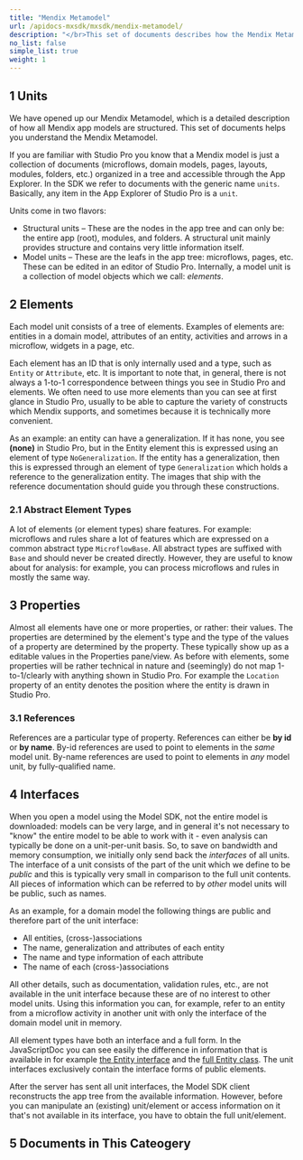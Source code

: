 ```yaml
---
title: "Mendix Metamodel"
url: /apidocs-mxsdk/mxsdk/mendix-metamodel/
description: "</br>This set of documents describes how the Mendix Metamodel works. It covers the following topics:</br></br>• How the Mendix handles apps in relation to modules and documents</br>• How a Domain Model works with all its components (attributes, access rules, etc.)</br>• How pages, layouts, and page content are structured.</br>• How you can create and invoke microflows. "
no_list: false
simple_list: true
weight: 1
---
```


## 1 Units

We have opened up our Mendix Metamodel, which is a detailed description of how all Mendix app models are structured. This set of documents helps you understand the Mendix Metamodel.

If you are familiar with Studio Pro you know that a Mendix model is just a collection of documents (microflows, domain models, pages, layouts, modules, folders, etc.) organized in a tree and accessible through the App Explorer. In the SDK we refer to documents with the generic name `units`. Basically, any item in the App Explorer of Studio Pro is a `unit`.

Units come in two flavors:

* Structural units – These are the nodes in the app tree and can only be: the entire app (root), modules, and folders. A structural unit mainly provides structure and contains very little information itself.
* Model units – These are the leafs in the app tree: microflows, pages, etc. These can be edited in an editor of Studio Pro. Internally, a model unit is a collection of model objects which we call: *elements*.

## 2 Elements

Each model unit consists of a tree of elements. Examples of elements are: entities in a domain model, attributes of an entity, activities and arrows in a microflow, widgets in a page, etc.

Each element has an ID that is only internally used and a type, such as `Entity` or `Attribute`, etc. It is important to note that, in general, there is not always a 1-to-1 correspondence between things you see in Studio Pro and elements. We often need to use more elements than you can see at first glance in Studio Pro, usually to be able to capture the variety of constructs which Mendix supports, and sometimes because it is technically more convenient.

As an example: an entity can have a generalization. If it has none, you see **(none)** in Studio Pro, but in the Entity element this is expressed using an element of type `NoGeneralization`. If the entity has a generalization, then this is expressed through an element of type `Generalization` which holds a reference to the generalization entity. The images that ship with the reference documentation should guide you through these constructions.

### 2.1 Abstract Element Types

A lot of elements (or element types) share features. For example: microflows and rules share a lot of features which are expressed on a common abstract type `MicroflowBase`. All abstract types are suffixed with `Base` and should never be created directly. However, they are useful to know about for analysis: for example, you can process microflows and rules in mostly the same way.

## 3 Properties

Almost all elements have one or more properties, or rather: their values. The properties are determined by the element's type and the type of the values of a property are determined by the property. These typically show up as a editable values in the Properties pane/view. As before with elements, some properties will be rather technical in nature and (seemingly) do not map 1-to-1/clearly with anything shown in Studio Pro. For example the `Location` property of an entity denotes the position where the entity is drawn in Studio Pro.

### 3.1 References

References are a particular type of property. References can either be **by id** or **by name**. By-id references are used to point to elements in the *same* model unit. By-name references are used to point to elements in *any* model unit, by fully-qualified name.

## 4 Interfaces

When you open a model using the Model SDK, not the entire model is downloaded: models can be very large, and in general it's not necessary to "know" the entire model to be able to work with it - even analysis can typically be done on a unit-per-unit basis. So, to save on bandwidth and memory consumption, we initially only send back the *interfaces* of all units. The interface of a unit consists of the part of the unit which we define to be *public* and this is typically very small in comparison to the full unit contents. All pieces of information which can be referred to by *other* model units will be public, such as names.

As an example, for a domain model the following things are public and therefore part of the unit interface:

* All entities, (cross-)associations
* The name, generalization and attributes of each entity
* The name and type information of each attribute
* The name of each (cross-)associations

All other details, such as documentation, validation rules, etc., are not available in the unit interface because these are of no interest to other model units. Using this information you can, for example, refer to an entity from a microflow activity in another unit with only the interface of the domain model unit in memory.

All element types have both an interface and a full form. In the JavaScriptDoc you can see easily the difference in information that is available in for example [the Entity interface](https://apidocs.rnd.mendix.com/modelsdk/latest/interfaces/domainmodels.ientity.html) and the [full Entity class](https://apidocs.rnd.mendix.com/modelsdk/latest/classes/domainmodels.entity.html). The unit interfaces exclusively contain the interface forms of public elements.

After the server has sent all unit interfaces, the Model SDK client reconstructs the app tree from the available information. However, before you can manipulate an (existing) unit/element or access information on it that's not available in its interface, you have to obtain the full unit/element. 

## 5 Documents in This Cateogery
